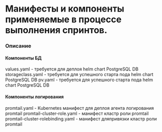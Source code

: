 # Манифесты и компоненты применяемые в процессе выполнения спринтов.
### Описание
#### Компоненты БД
values.yaml - требуется для деплоя helm chart PostgreSQL DB
storageclass.yaml - требуется для успешного старта пода helm chart PostgreSQL DB
pv.yaml - требуется для успешного старта пода helm chart PostgreSQL DB

#### Компоненты логирования
promtail.yaml - Kubernetes манифест для деплоя агента логирования promtail
promtail-cluster-role.yaml - манифест кластр роли promtail
promtail-cluster-rolebinding.yaml - манифест дляпривязки кластр роли promtail
